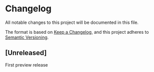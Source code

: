 # Changelog
All notable changes to this project will be documented in this file.

The format is based on [Keep a Changelog](https://keepachangelog.com/en/1.0.0/),
and this project adheres to [Semantic Versioning](https://semver.org/spec/v2.0.0.html).

## [Unreleased]

First preview release

[0.1.0]: https://github.com/brotkrueml/typo3-feed-generator-mrss/releases/tag/v0.1.0
